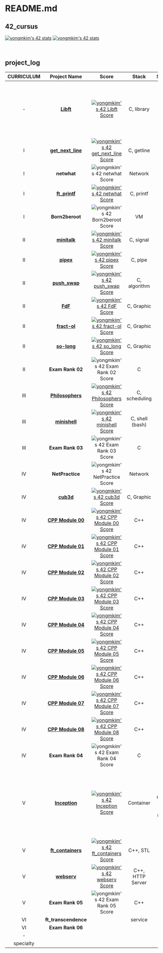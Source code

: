 # README.md

## 42_cursus
[![yongmkim's 42 stats](https://badge42.vercel.app/api/v2/cl38txogk004909l100cr3o0d/stats?cursusId=9&coalitionId=piscine)](https://profile.intra.42.fr/users/yongmkim)
[![yongmkim's 42 stats](https://badge42.vercel.app/api/v2/cl38txogk004909l100cr3o0d/stats?cursusId=21&coalitionId=86)](https://profile.intra.42.fr/users/yongmkim)

<br/>

## project_log

| CURRICULUM | Project Name  |  Score  |  Stack  |  Summary  |
|:---:|:---:|:---:|:---:|:---:|
| - | **[Libft](https://github.com/ecole42-yoma/Libft)** | [![yongmkim's 42 Libft Score](https://badge42.vercel.app/api/v2/cl38txogk004909l100cr3o0d/project/2166469)](https://github.com/ecole42-yoma/Libft) | C, library | context Lorem Ipsum  Lorem Ipsum Lorem Ipsum Lorem Ipsum|
| I | **[get_next_line](https://github.com/ecole42-yoma/get_next_line)** | [![yongmkim's 42 get_next_line Score](https://badge42.vercel.app/api/v2/cl38txogk004909l100cr3o0d/project/2212744)](https://github.com/ecole42-yoma/get_next_line) | C, getline |  |
| I | **netwhat** | ![yongmkim's 42 netwhat Score](https://badge42.vercel.app/api/v2/cl38txogk004909l100cr3o0d/project/2243072) | Network |  |
| I | **[ft_printf](https://github.com/ecole42-yoma/ft_printf)** | [![yongmkim's 42 netwhat Score](https://badge42.vercel.app/api/v2/cl38txogk004909l100cr3o0d/project/2243072)](https://github.com/ecole42-yoma/ft_printf) | C, printf |  |
| I | **Born2beroot** | ![yongmkim's 42 Born2beroot Score](https://badge42.vercel.app/api/v2/cl38txogk004909l100cr3o0d/project/2212747) | VM |  |
| II | **[minitalk](https://github.com/ecole42-yoma/minitalk)** | [![yongmkim's 42 minitalk Score](https://badge42.vercel.app/api/v2/cl38txogk004909l100cr3o0d/project/2496547)](https://github.com/ecole42-yoma/minitalk) | C, signal |  |
| II | **[pipex](https://github.com/ecole42-yoma/pipex)** | [![yongmkim's 42 pipex Score](https://badge42.vercel.app/api/v2/cl38txogk004909l100cr3o0d/project/2496548)](https://github.com/ecole42-yoma/pipex) | C, pipe |  |
| II | **[push_swap](https://github.com/ecole42-yoma/push_swap)** | [![yongmkim's 42 push_swap Score](https://badge42.vercel.app/api/v2/cl38txogk004909l100cr3o0d/project/2506197)](https://github.com/ecole42-yoma/push_swap) | C, algorithm |  |
| II | **[FdF](https://github.com/ecole42-yoma/FdF)** | [![yongmkim's 42 FdF Score](https://badge42.vercel.app/api/v2/cl38txogk004909l100cr3o0d/project/2496227)](https://github.com/ecole42-yoma/FdF) | C, Graphic |  |
| II | **[fract-ol](https://github.com/ecole42-yoma/fract-ol)** | [![yongmkim's 42 fract-ol Score](https://badge42.vercel.app/api/v2/cl38txogk004909l100cr3o0d/project/2496226)](https://github.com/ecole42-yoma/fract-ol) | C, Graphic |  |
| II | **[so-long](https://github.com/ecole42-yoma/so-long)** | [![yongmkim's 42 so_long Score](https://badge42.vercel.app/api/v2/cl38txogk004909l100cr3o0d/project/2542702)](https://github.com/ecole42-yoma/so-long) | C, Graphic |  |
| II | **Exam Rank 02** | ![yongmkim's 42 Exam Rank 02 Score](https://badge42.vercel.app/api/v2/cl38txogk004909l100cr3o0d/project/2526550) | C |  |
| III | **[Philosophers](https://github.com/ecole42-yoma/Philosophers)** | [![yongmkim's 42 Philosophers Score](https://badge42.vercel.app/api/v2/cl38txogk004909l100cr3o0d/project/2577341)](https://github.com/ecole42-yoma/Philosophers) | C, scheduling |  |
| III | **[minishell](https://github.com/ecole42-yoma/minishell)** | [![yongmkim's 42 minishell Score](https://badge42.vercel.app/api/v2/cl38txogk004909l100cr3o0d/project/2590710)](https://github.com/ecole42-yoma/minishell) | C, shell (bash) |  |
| III | **Exam Rank 03** | ![yongmkim's 42 Exam Rank 03 Score](https://badge42.vercel.app/api/v2/cl38txogk004909l100cr3o0d/project/2581897) | C |  |
| IV | **NetPractice** | ![yongmkim's 42 NetPractice Score](https://badge42.vercel.app/api/v2/cl38txogk004909l100cr3o0d/project/2636929) | Network |  |
| IV | **[cub3d](https://github.com/ecole42-yoma/cub3d)** | [![yongmkim's 42 cub3d Score](https://badge42.vercel.app/api/v2/cl38txogk004909l100cr3o0d/project/2649585)](https://github.com/ecole42-yoma/cub3d) | C, Graphic |  |
| IV | **[CPP Module 00](https://github.com/ecole42-yoma/CPP-Module/tree/main/CPP-Module-00)** | [![yongmkim's 42 CPP Module 00 Score](https://badge42.vercel.app/api/v2/cl38txogk004909l100cr3o0d/project/2641166)](https://github.com/ecole42-yoma/CPP-Module/tree/main/CPP-Module-00) | C++ |  |
| IV | **[CPP Module 01](https://github.com/ecole42-yoma/CPP-Module/tree/main/CPP-Module-01)** | [![yongmkim's 42 CPP Module 01 Score](https://badge42.vercel.app/api/v2/cl38txogk004909l100cr3o0d/project/2762864)](https://github.com/ecole42-yoma/CPP-Module/tree/main/CPP-Module-01) | C++ |  |
| IV | **[CPP Module 02](https://github.com/ecole42-yoma/CPP-Module/tree/main/CPP-Module-02)** | [![yongmkim's 42 CPP Module 02 Score](https://badge42.vercel.app/api/v2/cl38txogk004909l100cr3o0d/project/2773217)](https://github.com/ecole42-yoma/CPP-Module/tree/main/CPP-Module-02) | C++ |  |
| IV | **[CPP Module 03](https://github.com/ecole42-yoma/CPP-Module/tree/main/CPP-Module-03)** | [![yongmkim's 42 CPP Module 03 Score](https://badge42.vercel.app/api/v2/cl38txogk004909l100cr3o0d/project/2781710)](https://github.com/ecole42-yoma/CPP-Module/tree/main/CPP-Module-03) | C++ |  |
| IV | **[CPP Module 04](https://github.com/ecole42-yoma/CPP-Module/tree/main/CPP-Module-04)** | [![yongmkim's 42 CPP Module 04 Score](https://badge42.vercel.app/api/v2/cl38txogk004909l100cr3o0d/project/2787310)](https://github.com/ecole42-yoma/CPP-Module/tree/main/CPP-Module-04) | C++ |  |
| IV | **[CPP Module 05](https://github.com/ecole42-yoma/CPP-Module/tree/main/CPP-Module-05)** | [![yongmkim's 42 CPP Module 05 Score](https://badge42.vercel.app/api/v2/cl38txogk004909l100cr3o0d/project/2791096)](https://github.com/ecole42-yoma/CPP-Module/tree/main/CPP-Module-05) | C++ |  |
| IV | **[CPP Module 06](https://github.com/ecole42-yoma/CPP-Module/tree/main/CPP-Module-06)** | [![yongmkim's 42 CPP Module 06 Score](https://badge42.vercel.app/api/v2/cl38txogk004909l100cr3o0d/project/2797551)](https://github.com/ecole42-yoma/CPP-Module/tree/main/CPP-Module-06) | C++ |  |
| IV | **[CPP Module 07](https://github.com/ecole42-yoma/CPP-Module/tree/main/CPP-Module-07)** | [![yongmkim's 42 CPP Module 07 Score](https://badge42.vercel.app/api/v2/cl38txogk004909l100cr3o0d/project/2800791)](https://github.com/ecole42-yoma/CPP-Module/tree/main/CPP-Module-07) | C++ |  |
| IV | **[CPP Module 08](https://github.com/ecole42-yoma/CPP-Module/tree/main/CPP-Module-08)** | [![yongmkim's 42 CPP Module 08 Score](https://badge42.vercel.app/api/v2/cl38txogk004909l100cr3o0d/project/2804343)](https://github.com/ecole42-yoma/CPP-Module/tree/main/CPP-Module-08) | C++ |  |
| IV | **Exam Rank 04** | ![yongmkim's 42 Exam Rank 04 Score](https://badge42.vercel.app/api/v2/cl38txogk004909l100cr3o0d/project/2641003) | C |  | 
| V | **[Inception](https://github.com/ecole42-yoma/Inception)** | [![yongmkim's 42 Inception Score](https://badge42.vercel.app/api/v2/cl38txogk004909l100cr3o0d/project/2844215)](https://github.com/ecole42-yoma/Inception) | Container | [LAMP stack] docker, docker compose, nginx, mysql, redis, ftp, adminer, code-server |
| V | **[ft_containers](https://github.com/ecole42-yoma/ft_containers)** | [![yongmkim's 42 ft_containers Score](https://badge42.vercel.app/api/v2/cl38txogk004909l100cr3o0d/project/2844213)](https://github.com/ecole42-yoma/ft_containers) | C++, STL |  |
| V | **[webserv](https://github.com/ecole42-yoma/webserv)** | [![yongmkim's 42 webserv Score](https://badge42.vercel.app/api/v2/cl38txogk004909l100cr3o0d/project/2885253)](https://github.com/ecole42-yoma/webserv) | C++, HTTP Server |  |
| V | **Exam Rank 05** | ![yongmkim's 42 Exam Rank 05 Score](https://badge42.vercel.app/api/v2/cl38txogk004909l100cr3o0d/project/2844212) | C++ |  |
| VI | **ft_transcendence** |  | service |  |
| VI | **Exam Rank 06** |  |  |  |
| - |  |  |  |  |
| specialty |  |  |  |  |

<!--
| type |  |  |  |  |
-->


<!--
[canva](https://www.canva.com/design/DAFGMwf84HU/0ZR5gKkJZm2r9BEK4HEPcw/view?utm_content=DAFGMwf84HU&utm_campaign=designshare&utm_medium=link2&utm_source=sharebutton)
-->
